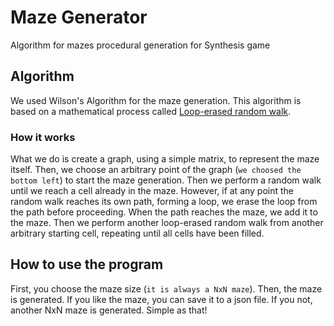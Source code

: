 # Maze Generator
Algorithm for mazes procedural generation for Synthesis game

## Algorithm
We used Wilson's Algorithm for the maze generation. This algorithm is based on a mathematical process called [Loop-erased random walk](https://en.wikipedia.org/wiki/Loop-erased_random_walk).

### How it works
What we do is create a graph, using a simple matrix, to represent the maze itself. Then, we choose an arbitrary point of the graph (`we choosed the bottom left`) to start the maze generation. Then we perform a random walk until we reach a cell already in the maze. However, if at any point the random walk reaches its own path, forming a loop, we erase the loop from the path before proceeding. When the path reaches the maze, we add it to the maze. Then we perform another loop-erased random walk from another arbitrary starting cell, repeating until all cells have been filled.

## How to use the program
First, you choose the maze size (`it is always a NxN maze`). Then, the maze is generated. If you like the maze, you can save it to a json file. If you not, another NxN maze is generated. Simple as that!
